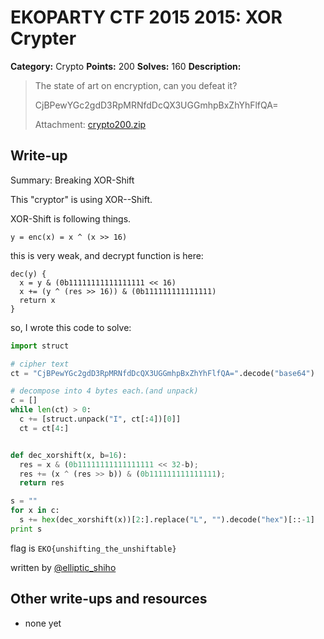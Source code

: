 # EKOPARTY CTF 2015 2015: XOR Crypter

**Category:** Crypto
**Points:** 200
**Solves:** 160
**Description:**

> The state of art on encryption, can you defeat it?
>
> CjBPewYGc2gdD3RpMRNfdDcQX3UGGmhpBxZhYhFlfQA=
> 
> Attachment: [crypto200.zip](./crypto200.zip)


## Write-up
Summary: Breaking XOR-Shift

This "cryptor" is using XOR--Shift.

XOR-Shift is following things.
```
y = enc(x) = x ^ (x >> 16)
```

this is very weak, and decrypt function is here:

```
dec(y) {
  x = y & (0b11111111111111111 << 16)
  x += (y ^ (res >> 16)) & (0b111111111111111)
  return x
}
```

so, I wrote this code to solve:

```python
import struct

# cipher text
ct = "CjBPewYGc2gdD3RpMRNfdDcQX3UGGmhpBxZhYhFlfQA=".decode("base64")

# decompose into 4 bytes each.(and unpack)
c = []
while len(ct) > 0:
  c += [struct.unpack("I", ct[:4])[0]]
  ct = ct[4:]


def dec_xorshift(x, b=16):
  res = x & (0b11111111111111111 << 32-b);
  res += (x ^ (res >> b)) & (0b111111111111111);
  return res

s = ""
for x in c:
  s += hex(dec_xorshift(x))[2:].replace("L", "").decode("hex")[::-1]
print s
```

flag is `EKO{unshifting_the_unshiftable}`

written by [@elliptic_shiho](https://twitter.com/elliptic-shiho)

## Other write-ups and resources

* none yet
